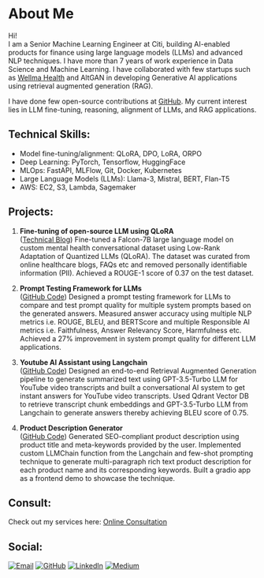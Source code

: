 # About Me

Hi!  
I am a Senior Machine Learning Engineer at Citi, building AI-enabled products for finance using large language models (LLMs) and advanced NLP techniques.
I have more than 7 years of work experience in Data Science and Machine Learning. I have collaborated with few startups such as [Wellma Health](https://www.wellmahealth.com/) and AltGAN in developing Generative AI applications using retrieval augmented generation (RAG).

I have done few open-source contributions at [GitHub](https://github.com/iamarunbrahma).  My current interest lies in LLM fine-tuning, reasoning, alignment of LLMs, and RAG applications.

## Technical Skills:
- Model fine-tuning/alignment: QLoRA, DPO, LoRA, ORPO
- Deep Learning: PyTorch, Tensorflow, HuggingFace
- MLOps: FastAPI, MLFlow, Git, Docker, Kubernetes
- Large Language Models (LLMs): Llama-3, Mistral, BERT, Flan-T5
- AWS: EC2, S3, Lambda, Sagemaker

## Projects:
1. **Fine-tuning of open-source LLM using QLoRA**  
([Technical Blog](https://medium.com/@iamarunbrahma/fine-tuning-of-falcon-7b-large-language-model-using-qlora-on-mental-health-dataset-aa290eb6ec85))
Fine-tuned a Falcon-7B large language model on custom mental health conversational dataset using Low-Rank Adaptation of Quantized LLMs (QLoRA). The dataset was curated from online healthcare blogs, FAQs etc and removed personally identifiable information (PII). Achieved a ROUGE-1 score of 0.37 on the test dataset.
  
2. **Prompt Testing Framework for LLMs**  
([GitHub Code](https://github.com/iamarunbrahma/llm-prompt-testing))
Designed a prompt testing framework for LLMs to compare and test prompt quality for multiple system prompts based on the generated answers. Measured answer accuracy using multiple NLP metrics i.e. ROUGE, BLEU, and BERTScore and multiple Responsible AI metrics i.e. Faithfulness, Answer Relevancy Score, Harmfulness etc. Achieved a 27% improvement in system prompt quality for different LLM applications.
  
3. **Youtube AI Assistant using Langchain**  
([GitHub Code](https://github.com/iamarunbrahma/youtube-ai-assistant))
Designed an end-to-end Retrieval Augmented Generation pipeline to generate summarized text using GPT-3.5-Turbo LLM for YouTube video transcripts and built a conversational AI system to get instant answers for YouTube video transcripts. Used Qdrant Vector DB to retrieve transcript chunk embeddings and GPT-3.5-Turbo LLM from Langchain to generate answers thereby achieving BLEU score of 0.75.
  
4. **Product Description Generator**  
([GitHub Code](https://github.com/iamarunbrahma/product-description-generator))
Generated SEO-compliant product description using product title and meta-keywords provided by the user. Implemented custom LLMChain function from the Langchain and few-shot prompting technique to generate multi-paragraph rich text product description for each product name and its corresponding keywords. Built a gradio app as a frontend demo to showcase the technique.
  
## Consult:
Check out my services here: [Online Consultation](https://topmate.io/arun_brahma)

## Social:
[![Email](https://img.shields.io/badge/Gmail-D14836?style=flat-square&logo=gmail&logoColor=white)](mailto:mithubrahma94@gmail.com)
[![GitHub](https://img.shields.io/badge/GitHub-black?style=flat-square&logo=Github&logoColor=white)](https://github.com/iamarunbrahma)
[![LinkedIn](https://img.shields.io/badge/LinkedIn-0077B5?style=flat-square&logo=linkedin&logoColor=white)](https://www.linkedin.com/in/iamarunbrahma)
[![Medium](https://img.shields.io/badge/Medium-grey?style=flat-square&logo=medium&logoColor=white)](https://medium.com/@iamarunbrahma)